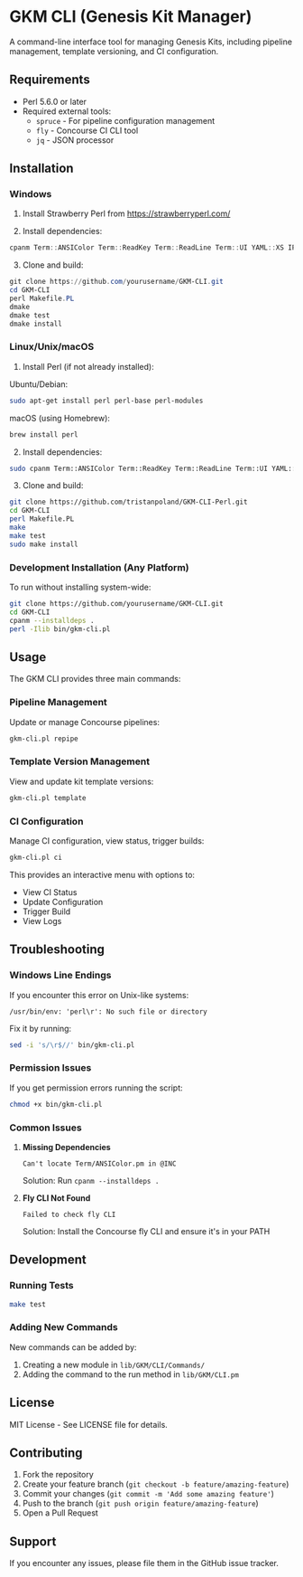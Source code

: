 # GKM CLI (Genesis Kit Manager)

A command-line interface tool for managing Genesis Kits, including pipeline management, template versioning, and CI configuration.

## Requirements

- Perl 5.6.0 or later
- Required external tools:
  - `spruce` - For pipeline configuration management
  - `fly` - Concourse CI CLI tool
  - `jq` - JSON processor

## Installation

### Windows

1. Install Strawberry Perl from https://strawberryperl.com/

2. Install dependencies:
```powershell
cpanm Term::ANSIColor Term::ReadKey Term::ReadLine Term::UI YAML::XS IPC::Run3 JSON File::Path
```

3. Clone and build:
```powershell
git clone https://github.com/yourusername/GKM-CLI.git
cd GKM-CLI
perl Makefile.PL
dmake
dmake test
dmake install
```

### Linux/Unix/macOS

1. Install Perl (if not already installed):

Ubuntu/Debian:
```bash
sudo apt-get install perl perl-base perl-modules
```

macOS (using Homebrew):
```bash
brew install perl
```

2. Install dependencies:
```bash
sudo cpanm Term::ANSIColor Term::ReadKey Term::ReadLine Term::UI YAML::XS IPC::Run3 JSON File::Path
```

3. Clone and build:
```bash
git clone https://github.com/tristanpoland/GKM-CLI-Perl.git
cd GKM-CLI
perl Makefile.PL
make
make test
sudo make install
```

### Development Installation (Any Platform)

To run without installing system-wide:

```bash
git clone https://github.com/yourusername/GKM-CLI.git
cd GKM-CLI
cpanm --installdeps .
perl -Ilib bin/gkm-cli.pl
```

## Usage

The GKM CLI provides three main commands:

### Pipeline Management

Update or manage Concourse pipelines:
```bash
gkm-cli.pl repipe
```

### Template Version Management

View and update kit template versions:
```bash
gkm-cli.pl template
```

### CI Configuration

Manage CI configuration, view status, trigger builds:
```bash
gkm-cli.pl ci
```

This provides an interactive menu with options to:
- View CI Status
- Update Configuration
- Trigger Build
- View Logs

## Troubleshooting

### Windows Line Endings

If you encounter this error on Unix-like systems:
```
/usr/bin/env: 'perl\r': No such file or directory
```

Fix it by running:
```bash
sed -i 's/\r$//' bin/gkm-cli.pl
```

### Permission Issues

If you get permission errors running the script:
```bash
chmod +x bin/gkm-cli.pl
```

### Common Issues

1. **Missing Dependencies**
   ```
   Can't locate Term/ANSIColor.pm in @INC
   ```
   Solution: Run `cpanm --installdeps .`

2. **Fly CLI Not Found**
   ```
   Failed to check fly CLI
   ```
   Solution: Install the Concourse fly CLI and ensure it's in your PATH

## Development

### Running Tests

```bash
make test
```

### Adding New Commands

New commands can be added by:
1. Creating a new module in `lib/GKM/CLI/Commands/`
2. Adding the command to the run method in `lib/GKM/CLI.pm`

## License

MIT License - See LICENSE file for details.

## Contributing

1. Fork the repository
2. Create your feature branch (`git checkout -b feature/amazing-feature`)
3. Commit your changes (`git commit -m 'Add some amazing feature'`)
4. Push to the branch (`git push origin feature/amazing-feature`)
5. Open a Pull Request

## Support

If you encounter any issues, please file them in the GitHub issue tracker.
